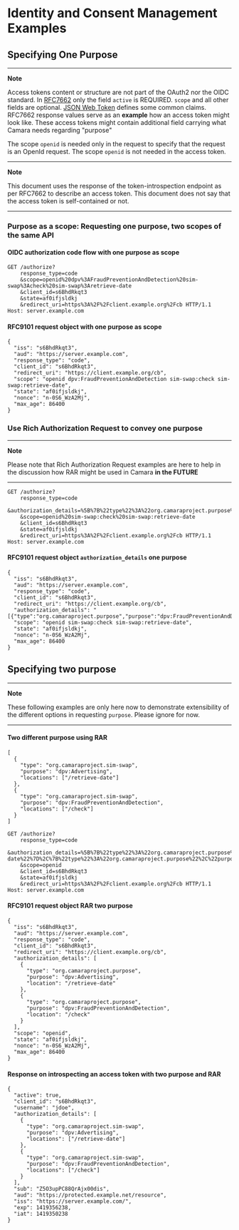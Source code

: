 # Identity and Consent Management Examples

## Specifying One Purpose

---
**Note**

Access tokens content or structure are not part of the OAuth2 nor the OIDC standard. In [RFC7662](https://datatracker.ietf.org/doc/html/rfc7662) only the field `active` is REQUIRED.
`scope` and all other fields are optional. [JSON Web Token](https://datatracker.ietf.org/doc/html/rfc7519#section-4.1) defines some common claims.
RFC7662 response values serve as an **example** how an access token might look like. These access tokens might contain additional field carrying what Camara needs regarding "purpose"

The scope `openid` is needed only in the request to specify that the request is an OpenId request. The scope `openid` is not needed in the access token.

---
**Note**

This document uses the response of the token-introspection endpoint as per RFC7662 to describe an access token.
This document does not say that the access token is self-contained or not.

---

### Purpose as a scope: Requesting one purpose, two scopes of the same API

#### OIDC authorization code flow with one purpose as scope

```
GET /authorize?
    response_type=code
    &scope=openid%20dpv%3AFraudPreventionAndDetection%20sim-swap%3Acheck%20sim-swap%3Aretrieve-date
    &client_id=s6BhdRkqt3
    &state=af0ifjsldkj
    &redirect_uri=https%3A%2F%2Fclient.example.org%2Fcb HTTP/1.1
Host: server.example.com
```

#### RFC9101 request object with one purpose as scope

```
{
  "iss": "s6BhdRkqt3",
  "aud": "https://server.example.com",
  "response_type": "code",
  "client_id": "s6BhdRkqt3",
  "redirect_uri": "https://client.example.org/cb",
  "scope": "openid dpv:FraudPreventionAndDetection sim-swap:check sim-swap:retrieve-date",
  "state": "af0ifjsldkj",
  "nonce": "n-0S6_WzA2Mj",
  "max_age": 86400
}
```


### Use Rich Authorization Request to convey one purpose

---
**Note**

Please note that Rich Authorization Request examples are here to help in the discussion how RAR might be used in Camara **in the FUTURE**

---

```
GET /authorize?
    response_type=code
    &authorization_details=%5B%7B%22type%22%3A%22org.camaraproject.purpose%22%2C%22purpose%22%3A%22dpv%3AFraudPreventionAndDetection%22%7D%5D
    &scope=openid%20sim-swap:check%20sim-swap:retrieve-date
    &client_id=s6BhdRkqt3
    &state=af0ifjsldkj
    &redirect_uri=https%3A%2F%2Fclient.example.org%2Fcb HTTP/1.1
Host: server.example.com
```

#### RFC9101 request object `authorization_details` one purpose

```
{
  "iss": "s6BhdRkqt3",
  "aud": "https://server.example.com",
  "response_type": "code",
  "client_id": "s6BhdRkqt3",
  "redirect_uri": "https://client.example.org/cb",
  "authorization_details": "[{"type":"org.camaraproject.purpose","purpose":"dpv:FraudPreventionAndDetection"}]"
  "scope": "openid sim-swap:check sim-swap:retrieve-date",
  "state": "af0ifjsldkj",
  "nonce": "n-0S6_WzA2Mj",
  "max_age": 86400
}
```


## Specifying two purpose

---
**Note**

These following examples are only here now to demonstrate extensibility of the different options in requesting `purpose`.
Please ignore for now.

---



#### Two different purpose using RAR

```
[
  {
    "type": "org.camaraproject.sim-swap",
    "purpose": "dpv:Advertising",
    "locations": ["/retrieve-date"]
  },
  {
    "type": "org.camaraproject.sim-swap",
    "purpose": "dpv:FraudPreventionAndDetection",
    "locations": ["/check"]
  }
]
```

```
GET /authorize?
    response_type=code
    &authorization_details=%5B%7B%22type%22%3A%22org.camaraproject.purpose%22%2C%22purpose%22%3A%22dpv%3AAdvertising%22%2C%22location%22%3A%22%2Fretrieve-date%22%7D%2C%7B%22type%22%3A%22org.camaraproject.purpose%22%2C%22purpose%22%3A%22dpv%3AFraudPreventionAndDetection%22%2C%22location%22%3A%22%2Fcheck%22%7D%5D
    &scope=openid
    &client_id=s6BhdRkqt3
    &state=af0ifjsldkj
    &redirect_uri=https%3A%2F%2Fclient.example.org%2Fcb HTTP/1.1
Host: server.example.com
```

#### RFC9101 request object RAR two purpose

```
{
  "iss": "s6BhdRkqt3",
  "aud": "https://server.example.com",
  "response_type": "code",
  "client_id": "s6BhdRkqt3",
  "redirect_uri": "https://client.example.org/cb",
  "authorization_details": [
    {
      "type": "org.camaraproject.purpose",
      "purpose": "dpv:Advertising",
      "location": "/retrieve-date"
    },
    {
      "type": "org.camaraproject.purpose",
      "purpose": "dpv:FraudPreventionAndDetection",
      "location": "/check"
    }
  ],
  "scope": "openid",
  "state": "af0ifjsldkj",
  "nonce": "n-0S6_WzA2Mj",
  "max_age": 86400
}
```


#### Response on introspecting an access token with two purpose and RAR

```
{
  "active": true,
  "client_id": "s6BhdRkqt3",
  "username": "jdoe",
  "authorization_details": [
    {
      "type": "org.camaraproject.sim-swap",
      "purpose": "dpv:Advertising",
      "locations": ["/retrieve-date"]
    },
    {
      "type": "org.camaraproject.sim-swap",
      "purpose": "dpv:FraudPreventionAndDetection",
      "locations": ["/check"]
    }
  ],
  "sub": "Z5O3upPC88QrAjx00dis",
  "aud": "https://protected.example.net/resource",
  "iss": "https://server.example.com/",
  "exp": 1419356238,
  "iat": 1419350238
}
```






